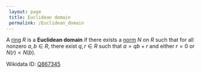 ```yaml
---
 layout: page
 title: Euclidean domain
 permalink: /Euclidean_domain
---
```

A [ring](https://defsmath.github.io/DefsMath/ring) $R$ is a **Euclidean domain** if there exists a [norm](https://defsmath.github.io/DefsMath/ring_norm) $N$ on $R$ such that for all nonzero $a,b\in R$, there exist $q,r\in R$ such that $a = qb+r$ and either $r=0$ or $N(r) < N(b)$.

Wikidata ID: [Q867345](https://www.wikidata.org/wiki/Q867345)